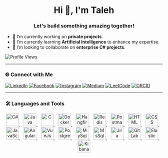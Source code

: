 <h1 align="center">Hi 👋, I'm Taleh</h1>
<h3 align="center">Let's build something amazing together!</h3>

- 🔭 I’m currently working on **private projects**.  
- 🌱 I’m currently learning **Artificial Intelligence** to enhance my expertise.  
- 🤝 I’m looking to collaborate on **enterprise C# projects**.


![Profile Views](https://komarev.com/ghpvc/?username=talehmalikov)

---

### 🌐 Connect with Me

[![LinkedIn](https://img.icons8.com/?size=40&id=xuvGCOXi8Wyg&format=png&color=000000)](https://www.linkedin.com) [![Facebook](https://img.icons8.com/?size=40&id=uLWV5A9vXIPu&format=png&color=000000)](https://www.facebook.com) [![Instagram](https://img.icons8.com/?size=40&id=Xy10Jcu1L2Su&format=png&color=000000)](https://www.instagram.com) [![Medium](https://img.icons8.com/?size=40&id=sqYv6jHqkMo4&format=png&color=000000)](https://medium.com) [![LeetCode](https://img.icons8.com/?size=40&id=wDGo581Ea5Nf&format=png&color=000000)](https://leetcode.com) [![ORCID](https://img.icons8.com/?size=40&id=ve6L0KkSotok&format=png&color=000000)](https://orcid.org)  

---

### 🛠️ Languages and Tools

<p align="center">
  <a href="https://learn.microsoft.com/en-us/dotnet/csharp/">
    <img src="https://img.icons8.com/?size=100&id=45490&format=png&color=000000" alt="C#" width="40" height="40"/>
  </a>
  &nbsp;&nbsp;
  <a href="https://www.java.com/">
    <img src="https://img.icons8.com/?size=100&id=5OD485koNIrb&format=png&color=000000" alt="Java" width="40" height="40"/>
  </a>
  &nbsp;&nbsp;
  <a href="https://en.wikipedia.org/wiki/C_(programming_language)">
    <img src="https://img.icons8.com/color/48/000000/c-programming.png" alt="C" width="40" height="40"/>
  </a>
  &nbsp;&nbsp;
  <a href="https://www.docker.com/">
    <img src="https://img.icons8.com/color/48/000000/docker.png" alt="Docker" width="40" height="40"/>
  </a>
  &nbsp;&nbsp;
  <a href="https://www.hangfire.io/">
    <img src="https://img.icons8.com/?size=100&id=5lVzfFjgcv8i&format=png&color=000000" alt="Hangfire" width="40" height="40"/>
  </a>
  &nbsp;&nbsp;
  <a href="https://redis.io/">
    <img src="https://img.icons8.com/color/48/000000/redis.png" alt="Redis" width="40" height="40"/>
  </a>
  &nbsp;&nbsp;
  <a href="https://www.postman.com/">
    <img src="https://img.icons8.com/?size=100&id=QEQQKirln6Tf&format=png&color=000000" alt="Postman" width="40" height="40"/>
  </a>
  &nbsp;&nbsp;
  <a href="https://www.w3.org/html/">
    <img src="https://img.icons8.com/?size=100&id=20909&format=png&color=000000" alt="HTML" width="40" height="40"/>
  </a>
  &nbsp;&nbsp;
  <a href="https://developer.mozilla.org/en-US/docs/Web/CSS">
    <img src="https://img.icons8.com/?size=100&id=HWJ2s1O1gk3R&format=png&color=000000" alt="CSS" width="40" height="40"/>
  </a>
  &nbsp;&nbsp;
  <a href="https://developer.mozilla.org/en-US/docs/Web/JavaScript">
    <img src="https://img.icons8.com/?size=100&id=108784&format=png&color=000000" alt="JavaScript" width="40" height="40"/>
  </a>
  &nbsp;&nbsp;
  <a href="https://developer.mozilla.org/en-US/docs/Web/Angular">
    <img src="https://img.icons8.com/?size=100&id=71257&format=png&color=000000" alt="Angular" width="40" height="40"/>
  </a>
  &nbsp;&nbsp;
  <a href="https://developer.mozilla.org/en-US/docs/Web/VueJs">
    <img src="https://img.icons8.com/?size=100&id=EoRYuY9CMBZV&format=png&color=000000" alt="VueJs" width="40" height="40"/>
  </a>
  &nbsp;&nbsp;
  <a href="https://www.postgresql.org/">
    <img src="https://img.icons8.com/?size=100&id=LwQEs9KnDgIo&format=png&color=000000" alt="PostgreSQL" width="40" height="40"/>
  </a>
  &nbsp;&nbsp;
   <a href="https://www.mysql.org/">
    <img src="https://img.icons8.com/?size=100&id=UFXRpPFebwa2&format=png&color=000000" alt="MySql" width="40" height="40"/>
  </a>
  &nbsp;&nbsp;
   <a href="https://www.mssql.org/">
    <img src="https://img.icons8.com/?size=100&id=laYYF3dV0Iew&format=png&color=000000" alt="MsSql" width="40" height="40"/>
  </a>
  &nbsp;&nbsp;
  <a href="https://www.atlassian.com/software/jira">
    <img src="https://img.icons8.com/?size=100&id=oROcPah5ues6&format=png&color=000000" alt="Jira" width="40" height="40"/>
  </a>
  &nbsp;&nbsp;
  <a href="https://about.gitlab.com/">
    <img src="https://img.icons8.com/?size=100&id=xNOPrIk9lLyq&format=png&color=000000" alt="GitLab" width="40" height="40"/>
  </a>
  &nbsp;&nbsp;
  <a href="https://www.elastic.co">
    <img src="https://img.icons8.com/?size=100&id=aGBLcugRkYpT&format=png&color=000000" alt="Elastic" width="40" height="40"/>
  </a>
  &nbsp;&nbsp;
  <a href="https://www.elastic.co/kibana">
    <img src="https://img.icons8.com/?size=100&id=z84zCUE5nHfU&format=png&color=000000" alt="Kibana" width="40" height="40"/>
  </a>
</p>

